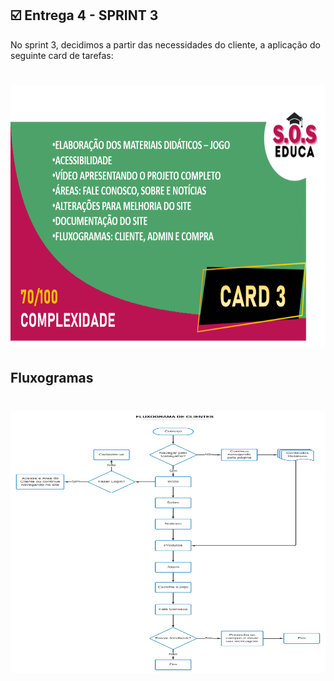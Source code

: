 ## :ballot_box_with_check: Entrega 4 - SPRINT 3

No sprint 3, decidimos a partir das necessidades do cliente, a aplicação do seguinte card de tarefas:

<h1 align="center"> <img src = "/Imagens Geral/card3att.png" width="710" height="420" /></h1>

## Fluxogramas

<h1 align="center"> <img src = "/Imagens Geral/Fluxograma de Clientes.png" width="710" height="420" /></h1>
